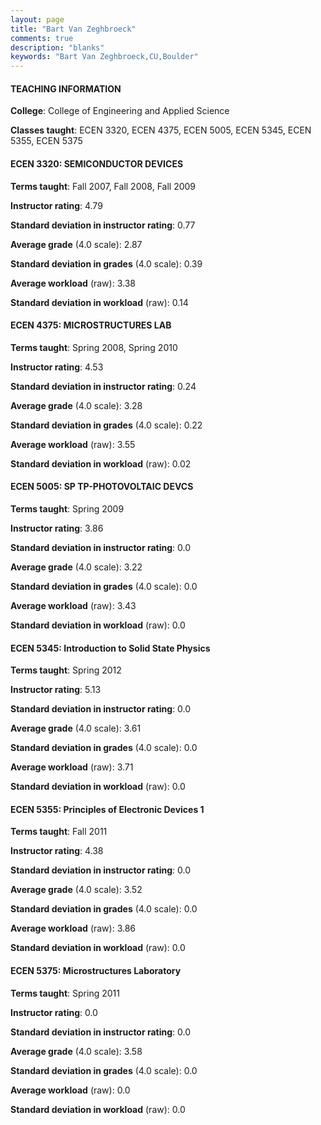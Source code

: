 ```yaml
---
layout: page
title: "Bart Van Zeghbroeck" 
comments: true
description: "blanks"
keywords: "Bart Van Zeghbroeck,CU,Boulder"
---
```

<head>
<script src="https://ajax.googleapis.com/ajax/libs/jquery/2.1.3/jquery.min.js"></script>
<script src="https://dl.dropboxusercontent.com/s/pc42nxpaw1ea4o9/highcharts.js?dl=0"></script>
<!-- <script src="../assets/js/highcharts.js"></script> -->
<style type="text/css">@font-face {
	font-family: "Bebas Neue";
	src: url(https://www.filehosting.org/file/details/544349/BebasNeue Regular.otf) format("opentype");
	}
	h1.Bebas { 
		font-family: "Bebas Neue", Verdana, Tahoma;
	}
</style>
</head>
	   
#### TEACHING INFORMATION

**College**: College of Engineering and Applied Science

**Classes taught**: ECEN 3320, ECEN 4375, ECEN 5005, ECEN 5345, ECEN 5355, ECEN 5375

#### ECEN 3320: SEMICONDUCTOR DEVICES

**Terms taught**: Fall 2007, Fall 2008, Fall 2009

**Instructor rating**: 4.79

**Standard deviation in instructor rating**: 0.77

**Average grade** (4.0 scale): 2.87

**Standard deviation in grades** (4.0 scale): 0.39

**Average workload** (raw): 3.38

**Standard deviation in workload** (raw): 0.14

#### ECEN 4375: MICROSTRUCTURES LAB

**Terms taught**: Spring 2008, Spring 2010

**Instructor rating**: 4.53

**Standard deviation in instructor rating**: 0.24

**Average grade** (4.0 scale): 3.28

**Standard deviation in grades** (4.0 scale): 0.22

**Average workload** (raw): 3.55

**Standard deviation in workload** (raw): 0.02

#### ECEN 5005: SP TP-PHOTOVOLTAIC DEVCS

**Terms taught**: Spring 2009

**Instructor rating**: 3.86

**Standard deviation in instructor rating**: 0.0

**Average grade** (4.0 scale): 3.22

**Standard deviation in grades** (4.0 scale): 0.0

**Average workload** (raw): 3.43

**Standard deviation in workload** (raw): 0.0

#### ECEN 5345: Introduction to Solid State Physics

**Terms taught**: Spring 2012

**Instructor rating**: 5.13

**Standard deviation in instructor rating**: 0.0

**Average grade** (4.0 scale): 3.61

**Standard deviation in grades** (4.0 scale): 0.0

**Average workload** (raw): 3.71

**Standard deviation in workload** (raw): 0.0

#### ECEN 5355: Principles of Electronic Devices 1

**Terms taught**: Fall 2011

**Instructor rating**: 4.38

**Standard deviation in instructor rating**: 0.0

**Average grade** (4.0 scale): 3.52

**Standard deviation in grades** (4.0 scale): 0.0

**Average workload** (raw): 3.86

**Standard deviation in workload** (raw): 0.0

#### ECEN 5375: Microstructures Laboratory

**Terms taught**: Spring 2011

**Instructor rating**: 0.0

**Standard deviation in instructor rating**: 0.0

**Average grade** (4.0 scale): 3.58

**Standard deviation in grades** (4.0 scale): 0.0

**Average workload** (raw): 0.0

**Standard deviation in workload** (raw): 0.0

